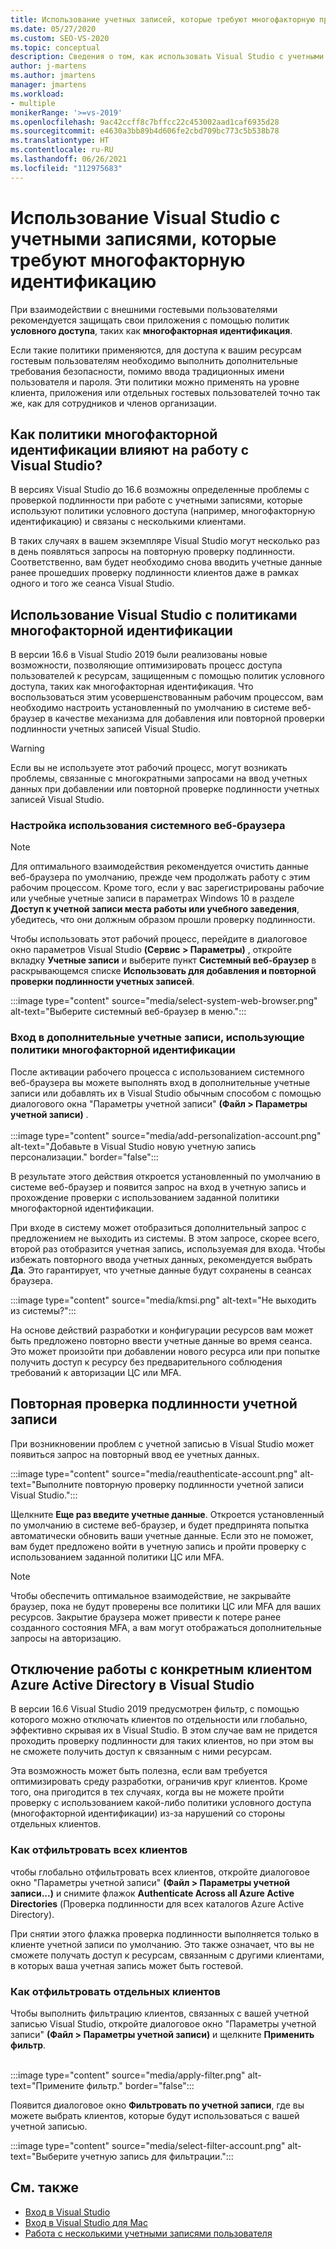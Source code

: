 ```yaml
---
title: Использование учетных записей, которые требуют многофакторную проверку подлинности
ms.date: 05/27/2020
ms.custom: SEO-VS-2020
ms.topic: conceptual
description: Сведения о том, как использовать Visual Studio с учетными записями, которые используют многофакторную идентификацию.
author: j-martens
ms.author: jmartens
manager: jmartens
ms.workload:
- multiple
monikerRange: '>=vs-2019'
ms.openlocfilehash: 9ac42ccff8c7bffcc22c453002aad1caf6935d28
ms.sourcegitcommit: e4630a3bb89b4d606fe2cbd709bc773c5b538b78
ms.translationtype: HT
ms.contentlocale: ru-RU
ms.lasthandoff: 06/26/2021
ms.locfileid: "112975683"
---
```

# <a name="how-to-use-visual-studio-with-accounts-that-require-multi-factor-authentication"></a>Использование Visual Studio с учетными записями, которые требуют многофакторную идентификацию

При взаимодействии с внешними гостевыми пользователями рекомендуется защищать свои приложения с помощью политик **условного доступа**, таких как **многофакторная идентификация**.  

Если такие политики применяются, для доступа к вашим ресурсам гостевым пользователям необходимо выполнить дополнительные требования безопасности, помимо ввода традиционных имени пользователя и пароля. Эти политики можно применять на уровне клиента, приложения или отдельных гостевых пользователей точно так же, как для сотрудников и членов организации. 

## <a name="how-is-the-visual-studio-experience-affected-by-mfa-policies"></a>Как политики многофакторной идентификации влияют на работу с Visual Studio?
В версиях Visual Studio до 16.6 возможны определенные проблемы с проверкой подлинности при работе с учетными записями, которые используют политики условного доступа (например, многофакторную идентификацию) и связаны с несколькими клиентами.

В таких случаях в вашем экземпляре Visual Studio могут несколько раз в день появляться запросы на повторную проверку подлинности. Соответственно, вам будет необходимо снова вводить учетные данные ранее прошедших проверку подлинности клиентов даже в рамках одного и того же сеанса Visual Studio.

## <a name="using-visual-studio-with-mfa-policies"></a>Использование Visual Studio с политиками многофакторной идентификации
В версии 16.6 в Visual Studio 2019 были реализованы новые возможности, позволяющие оптимизировать процесс доступа пользователей к ресурсам, защищенным с помощью политик условного доступа, таких как многофакторная идентификация. Что воспользоваться этим усовершенствованным рабочим процессом, вам необходимо настроить установленный по умолчанию в системе веб-браузер в качестве механизма для добавления или повторной проверки подлинности учетных записей Visual Studio.  

> [!WARNING]
> Если вы не используете этот рабочий процесс, могут возникать проблемы, связанные с многократными запросами на ввод учетных данных при добавлении или повторной проверке подлинности учетных записей Visual Studio. 

### <a name="enabling-system-web-browser"></a>Настройка использования системного веб-браузера

> [!NOTE] 
> Для оптимального взаимодействия рекомендуется очистить данные веб-браузера по умолчанию, прежде чем продолжать работу с этим рабочим процессом. Кроме того, если у вас зарегистрированы рабочие или учебные учетные записи в параметрах Windows 10 в разделе **Доступ к учетной записи места работы или учебного заведения**, убедитесь, что они должным образом прошли проверку подлинности.

Чтобы использовать этот рабочий процесс, перейдите в диалоговое окно параметров Visual Studio **(Сервис > Параметры)** , откройте вкладку **Учетные записи** и выберите пункт **Системный веб-браузер** в раскрывающемся списке **Использовать для добавления и повторной проверки подлинности учетных записей**. 

:::image type="content" source="media/select-system-web-browser.png" alt-text="Выберите системный веб-браузер в меню.":::

### <a name="sign-into-additional-accounts-with-mfapolicies"></a>Вход в дополнительные учетные записи, использующие политики многофакторной идентификации 
После активации рабочего процесса с использованием системного веб-браузера вы можете выполнять вход в дополнительные учетные записи или добавлять их в Visual Studio обычным способом с помощью диалогового окна "Параметры учетной записи" **(Файл > Параметры учетной записи)** .   
</br>
:::image type="content" source="media/add-personalization-account.png" alt-text="Добавьте в Visual Studio новую учетную запись персонализации." border="false":::

В результате этого действия откроется установленный по умолчанию в системе веб-браузер и появится запрос на вход в учетную запись и прохождение проверки с использованием заданной политики многофакторной идентификации.

При входе в систему может отобразиться дополнительный запрос с предложением не выходить из системы. В этом запросе, скорее всего, второй раз отобразится учетная запись, используемая для входа. Чтобы избежать повторного ввода учетных данных, рекомендуется выбрать **Да**. Это гарантирует, что учетные данные будут сохранены в сеансах браузера.

:::image type="content" source="media/kmsi.png" alt-text="Не выходить из системы?":::

На основе действий разработки и конфигурации ресурсов вам может быть предложено повторно ввести учетные данные во время сеанса. Это может произойти при добавлении нового ресурса или при попытке получить доступ к ресурсу без предварительного соблюдения требований к авторизации ЦС или MFA.

## <a name="reauthenticating-an-account"></a>Повторная проверка подлинности учетной записи  
При возникновении проблем с учетной записью в Visual Studio может появиться запрос на повторный ввод ее учетных данных.  

:::image type="content" source="media/reauthenticate-account.png" alt-text="Выполните повторную проверку подлинности учетной записи Visual Studio.":::

Щелкните **Еще раз введите учетные данные**. Откроется установленный по умолчанию в системе веб-браузер, и будет предпринята попытка автоматически обновить ваши учетные данные. Если это не поможет, вам будет предложено войти в учетную запись и пройти проверку с использованием заданной политики ЦС или MFA.

> [!NOTE] 
> Чтобы обеспечить оптимальное взаимодействие, не закрывайте браузер, пока не будут проверены все политики ЦС или MFA для ваших ресурсов. Закрытие браузера может привести к потере ранее созданного состояния MFA, а вам могут отображаться дополнительные запросы на авторизацию.

## <a name="how-to-opt-out-of-using-a-specific-azure-active-directory-tenant-in-visual-studio"></a>Отключение работы с конкретным клиентом Azure Active Directory в Visual Studio

В версии 16.6 Visual Studio 2019 предусмотрен фильтр, с помощью которого можно отключать клиентов по отдельности или глобально, эффективно скрывая их в Visual Studio. В этом случае вам не придется проходить проверку подлинности для таких клиентов, но при этом вы не сможете получить доступ к связанным с ними ресурсам.

Эта возможность может быть полезна, если вам требуется оптимизировать среду разработки, ограничив круг клиентов. Кроме того, она пригодится в тех случаях, когда вы не можете пройти проверку с использованием какой-либо политики условного доступа (многофакторной идентификации) из-за нарушений со стороны отдельных клиентов. 

### <a name="how-to-filter-out-all-tenants"></a>Как отфильтровать всех клиентов
чтобы глобально отфильтровать всех клиентов, откройте диалоговое окно "Параметры учетной записи" **(Файл > Параметры учетной записи...)** и снимите флажок **Authenticate Across all Azure Active Directories** (Проверка подлинности для всех каталогов Azure Active Directory).

При снятии этого флажка проверка подлинности выполняется только в клиенте учетной записи по умолчанию. Это также означает, что вы не сможете получать доступ к ресурсам, связанным с другими клиентами, в которых ваша учетная запись может быть гостевой.

### <a name="how-to-filter-out-individual-tenants"></a>Как отфильтровать отдельных клиентов
Чтобы выполнить фильтрацию клиентов, связанных с вашей учетной записью Visual Studio, откройте диалоговое окно "Параметры учетной записи" **(Файл > Параметры учетной записи)** и щелкните **Применить фильтр**. 
</br>
</br>

:::image type="content" source="media/apply-filter.png" alt-text="Примените фильтр." border="false":::

Появится диалоговое окно **Фильтровать по учетной записи**, где вы можете выбрать клиентов, которые будут использоваться с вашей учетной записью. 

:::image type="content" source="media/select-filter-account.png" alt-text="Выберите учетную запись для фильтрации.":::

## <a name="see-also"></a>См. также

- [Вход в Visual Studio](signing-in-to-visual-studio.md)
- [Вход в Visual Studio для Mac](/visualstudio/mac/signing-in)
- [Работа с несколькими учетными записями пользователя](work-with-multiple-user-accounts.md)
